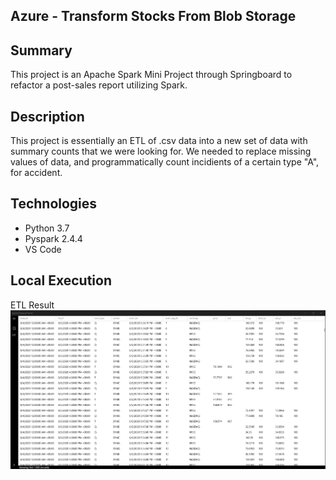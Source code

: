 ## Azure - Transform Stocks From Blob Storage

## Summary
This project is an Apache Spark Mini Project through Springboard to refactor a post-sales report utilizing Spark. 

## Description
This project is essentially an ETL of .csv data into a new set of data with summary counts that we were looking for. We needed to replace missing values of data, and 
programmatically count incidients of a certain type "A", for accident. 

## Technologies
- Python 3.7
- Pyspark 2.4.4
- VS Code

## Local Execution
ETL Result
![Alt Text](screenshots/parquet_result.png?raw=true "parquet result")
